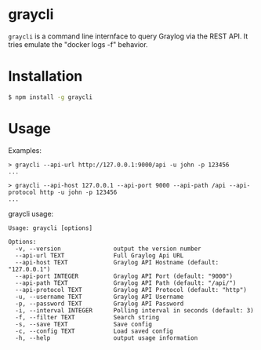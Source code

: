# graycli

`graycli` is a command line internface to query Graylog via the REST API. It tries emulate the \"docker logs -f\" behavior.

Installation
============

```bash
$ npm install -g graycli
```

Usage
=====

Examples:

    > graycli --api-url http://127.0.0.1:9000/api -u john -p 123456
    ...

    > graycli --api-host 127.0.0.1 --api-port 9000 --api-path /api --api-protocol http -u john -p 123456
    ...

graycli usage:

    Usage: graycli [options]

    Options:
      -v, --version               output the version number
      --api-url TEXT              Full Graylog Api URL
      --api-host TEXT             Graylog API Hostname (default: "127.0.0.1")
      --api-port INTEGER          Graylog API Port (default: "9000")
      --api-path TEXT             Graylog API Path (default: "/api/")
      --api-protocol TEXT         Graylog API Protocol (default: "http")
      -u, --username TEXT         Graylog API Username
      -p, --password TEXT         Graylog API Password
      -i, --interval INTEGER      Polling interval in seconds (default: 3)
      -f, --filter TEXT           Search string
      -s, --save TEXT             Save config
      -c, --config TEXT           Load saved config
      -h, --help                  output usage information
